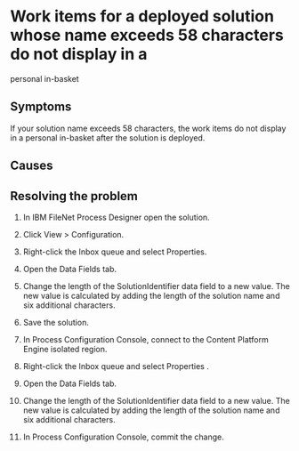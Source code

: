 # Work items for a deployed solution whose name exceeds 58 characters do not display in a
personal in-basket

## Symptoms

If your solution name exceeds 58 characters, the work
items do not display in a personal in-basket after the solution is
deployed.

## Causes

## Resolving the problem

1. In IBM
FileNet Process Designer open
the solution.
2. Click View  > Configuration.
3. Right-click the Inbox queue and select Properties.
4. Open the Data Fields tab.
5. Change the length of the SolutionIdentifier data
field to a new value. The new value is calculated by adding the
length of the solution name and six additional characters.
6. Save the solution.

1. In Process Configuration Console, connect to the Content Platform Engine isolated region.
2. Right-click the Inbox queue and select Properties .
3. Open the Data Fields tab.
4. Change the length of the SolutionIdentifier data
field to a new value. The new value is calculated by adding the
length of the solution name and six additional characters.
5. In Process Configuration Console, commit the change.